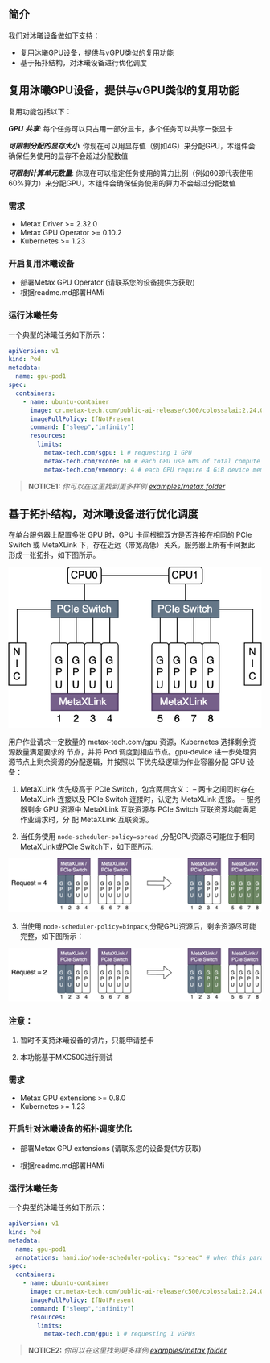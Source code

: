 ## 简介

我们对沐曦设备做如下支持：

- 复用沐曦GPU设备，提供与vGPU类似的复用功能
- 基于拓扑结构，对沐曦设备进行优化调度

## 复用沐曦GPU设备，提供与vGPU类似的复用功能

复用功能包括以下：

***GPU 共享***: 每个任务可以只占用一部分显卡，多个任务可以共享一张显卡

***可限制分配的显存大小***: 你现在可以用显存值（例如4G）来分配GPU，本组件会确保任务使用的显存不会超过分配数值

***可限制计算单元数量***: 你现在可以指定任务使用的算力比例（例如60即代表使用60%算力）来分配GPU，本组件会确保任务使用的算力不会超过分配数值

### 需求

* Metax Driver >= 2.32.0
* Metax GPU Operator >= 0.10.2
* Kubernetes >= 1.23

### 开启复用沐曦设备

* 部署Metax GPU Operator (请联系您的设备提供方获取)
* 根据readme.md部署HAMi

### 运行沐曦任务

一个典型的沐曦任务如下所示：

```yaml
apiVersion: v1
kind: Pod
metadata:
  name: gpu-pod1
spec:
  containers:
    - name: ubuntu-container
      image: cr.metax-tech.com/public-ai-release/c500/colossalai:2.24.0.5-py38-ubuntu20.04-amd64 
      imagePullPolicy: IfNotPresent
      command: ["sleep","infinity"]
      resources:
        limits:
          metax-tech.com/sgpu: 1 # requesting 1 GPU 
          metax-tech.com/vcore: 60 # each GPU use 60% of total compute cores
          metax-tech.com/vmemory: 4 # each GPU require 4 GiB device memory
```

> **NOTICE1:** *你可以在这里找到更多样例 [examples/metax folder](../examples/metax/sgpu)*

## 基于拓扑结构，对沐曦设备进行优化调度

在单台服务器上配置多张 GPU 时，GPU 卡间根据双方是否连接在相同的 PCIe Switch 或 MetaXLink
下，存在近远（带宽高低）关系。服务器上所有卡间据此形成一张拓扑，如下图所示。

![img](../imgs/metax_topo.png)

用户作业请求一定数量的 metax-tech.com/gpu 资源，Kubernetes 选择剩余资源数量满足要求的
节点，并将 Pod 调度到相应节点。gpu‑device 进一步处理资源节点上剩余资源的分配逻辑，并按照以
下优先级逻辑为作业容器分配 GPU 设备：
1. MetaXLink 优先级高于 PCIe Switch，包含两层含义：
– 两卡之间同时存在 MetaXLink 连接以及 PCIe Switch 连接时，认定为 MetaXLink 连接。
– 服务器剩余 GPU 资源中 MetaXLink 互联资源与 PCIe Switch 互联资源均能满足作业请求时，分
配 MetaXLink 互联资源。

2. 当任务使用 `node-scheduler-policy=spread` ,分配GPU资源尽可能位于相同 MetaXLink或PCIe Switch下，如下图所示:

![img](../imgs/metax_spread.png)

3. 当使用 `node-scheduler-policy=binpack`,分配GPU资源后，剩余资源尽可能完整，如下图所示：

![img](../imgs/metax_binpack.png)

### 注意：

1. 暂时不支持沐曦设备的切片，只能申请整卡

2. 本功能基于MXC500进行测试

### 需求

* Metax GPU extensions >= 0.8.0
* Kubernetes >= 1.23

### 开启针对沐曦设备的拓扑调度优化

* 部署Metax GPU extensions (请联系您的设备提供方获取)

* 根据readme.md部署HAMi

### 运行沐曦任务

一个典型的沐曦任务如下所示：

```yaml
apiVersion: v1
kind: Pod
metadata:
  name: gpu-pod1
  annotations: hami.io/node-scheduler-policy: "spread" # when this parameter is set to spread, the scheduler will try to find the best topology for this task.
spec:
  containers:
    - name: ubuntu-container
      image: cr.metax-tech.com/public-ai-release/c500/colossalai:2.24.0.5-py38-ubuntu20.04-amd64 
      imagePullPolicy: IfNotPresent
      command: ["sleep","infinity"]
      resources:
        limits:
          metax-tech.com/gpu: 1 # requesting 1 vGPUs
```

> **NOTICE2:** *你可以在这里找到更多样例 [examples/metax folder](../examples/metax/gpu)*
